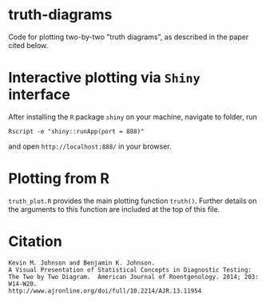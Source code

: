 # truth-diagrams

Code for plotting two-by-two "truth diagrams", as described in the paper cited below.

# Interactive plotting via <code>Shiny</code> interface
After installing the <code>R</code> package <code>shiny</code> on your machine, navigate to folder, run
  
    Rscript -e "shiny::runApp(port = 888)"

and open <code>http://localhost:888/</code> in your browser.

# Plotting from R
<code>truth_plot.R</code> provides the main plotting function <code>truth()</code>.  Further details on the arguments
to this function are included at the top of this file.

# Citation

```
Kevin M. Johnson and Benjamin K. Johnson. 
A Visual Presentation of Statistical Concepts in Diagnostic Testing: The Two by Two Diagram.  American Journal of Roentgenology. 2014; 203: W14-W20.  
http://www.ajronline.org/doi/full/10.2214/AJR.13.11954
```

